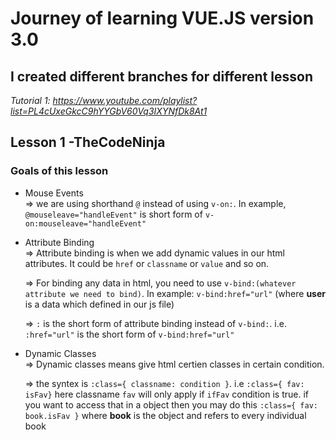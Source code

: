 # Journey of learning VUE.JS version 3.0

## I created different branches for different lesson

_Tutorial 1: https://www.youtube.com/playlist?list=PL4cUxeGkcC9hYYGbV60Vq3IXYNfDk8At1_

## Lesson 1 -TheCodeNinja

### Goals of this lesson

-   Mouse Events \
    => we are using shorthand `@` instead of using `v-on:`. In example, `@mouseleave="handleEvent"` is short form of `v-on:mouseleave="handleEvent"`

-   Attribute Binding \
    => Attribute binding is when we add dynamic values in our html attributes. It could be `href` or `classname` or `value` and so on.

    => For binding any data in html, you need to use `v-bind:(whatever attribute we need to bind)`. In example: `v-bind:href="url"` (where **user** is a data which defined in our js file)

    => `:` is the short form of attribute binding instead of `v-bind:`. i.e. `:href="url"` is the short form of `v-bind:href="url"`

-   Dynamic Classes \
    => Dynamic classes means give html certien classes in certain condition.

    => the syntex is `:class={ classname: condition }`. i.e `:class={ fav: isFav}` here classname `fav` will only apply if `ifFav` condition is true. if you want to access that in a object then you may do this `:class={ fav: book.isFav }` where **book** is the object and refers to every individual book
